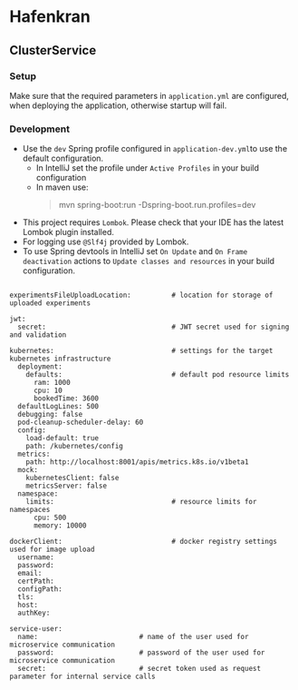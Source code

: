 # Hafenkran

## ClusterService

### Setup
Make sure that the required parameters in `application.yml` are configured, when deploying the application, otherwise startup will fail.

### Development
- Use the `dev` Spring profile configured in `application-dev.yml`to use the default configuration. 
    - In IntelliJ set the profile under `Active Profiles` in your build configuration
    - In maven use:
        > mvn spring-boot:run -Dspring-boot.run.profiles=dev
- This project requires `Lombok`. Please check that your IDE has the latest Lombok plugin installed.
- For logging use `@Slf4j` provided by Lombok.
- To use Spring devtools in IntelliJ set `On Update` and `On Frame deactivation` actions to `Update classes and resources` in your build configuration.


```

experimentsFileUploadLocation:          # location for storage of uploaded experiments

jwt:
  secret:                               # JWT secret used for signing and validation

kubernetes:                             # settings for the target kubernetes infrastructure
  deployment:
    defaults:                           # default pod resource limits
      ram: 1000
      cpu: 10
      bookedTime: 3600
  defaultLogLines: 500
  debugging: false
  pod-cleanup-scheduler-delay: 60
  config:
    load-default: true
    path: /kubernetes/config
  metrics:
    path: http://localhost:8001/apis/metrics.k8s.io/v1beta1
  mock:
    kubernetesClient: false
    metricsServer: false
  namespace:
    limits:                             # resource limits for namespaces
      cpu: 500
      memory: 10000

dockerClient:                           # docker registry settings used for image upload
  username:
  password:
  email:
  certPath:
  configPath:
  tls: 
  host:
  authKey:

service-user:
  name:                         # name of the user used for microservice communication
  password:                     # password of the user used for microservice communication
  secret:                       # secret token used as request parameter for internal service calls
```